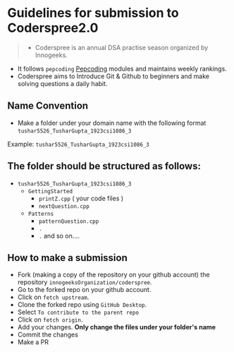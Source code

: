 # Guidelines for submission to Coderspree2.0

> - Coderspree is an annual DSA practise season organized by Innogeeks.
- It follows `pepcoding` [Pepcoding](www.pepcoding.com) modules and maintains weekly rankings.
- Coderspree aims to Introduce Git & Github to beginners and make solving questions a daily habit.

## Name Convention

- Make a folder under your domain name with the following format `tushar5526_TusharGupta_1923csi1086_3`

Example: `tushar5526_TusharGupta_1923csi1086_3`

## The folder should be structured as follows:

- `tushar5526_TusharGupta_1923csi1086_3`
  - `GettingStarted`
    - `printZ.cpp` ( your code files )
    - `nextQuestion.cpp`
  - `Patterns`
    - `patternQuestion.cpp`
    - `.`
    - `.`
and so on....

## How to make a submission

- Fork (making a copy of the repository on your github account) the repository `innogeeksOrganization/coderspree`.
- Go to the forked repo on your github account.
- Click on `fetch upstream`.
- Clone the forked repo using `GitHub Desktop`.
- Select `To contribute to the parent repo`
- Click on `fetch origin`.
- Add your changes. **Only change the files under your folder's name** 
- Commit the changes
- Make a PR

